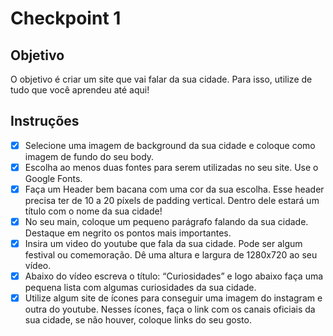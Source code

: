# Checkpoint 1

## Objetivo

O objetivo é criar um site que vai falar da sua cidade. Para isso, utilize de tudo que você aprendeu até aqui!

## Instruções

- [x] Selecione uma imagem de background da sua cidade e coloque como imagem de fundo do seu body.
- [x] Escolha ao menos duas fontes para serem utilizadas no seu site. Use o Google Fonts.
- [x] Faça um Header bem bacana com uma cor da sua escolha. Esse header precisa ter de 10 a 20 píxels de padding vertical. Dentro dele estará um título com o nome da sua cidade!
- [x] No seu main, coloque um pequeno parágrafo falando da sua cidade. Destaque em negrito os pontos mais importantes.
- [x] Insira um video do youtube que fala da sua cidade. Pode ser algum festival ou comemoração. Dê uma altura e largura de 1280x720 ao seu vídeo.
- [x] Abaixo do vídeo escreva o título: “Curiosidades” e logo abaixo faça uma pequena lista com algumas curiosidades da sua cidade.
- [x] Utilize algum site de ícones para conseguir uma imagem do instagram e outra do youtube. Nesses ícones, faça o link com os canais oficiais da sua cidade, se não houver, coloque links do seu gosto.
